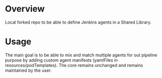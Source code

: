 # Overview
Local forked repo to be able to define Jenkins agents in a Shared Library.

# Usage
The main goal is to be able to mix and match multiple agents for out pipeline purpose by adding custom agent manifests (yamlFiles in resources/podTemplates). The core remains unchanged and remains maintained by the user.